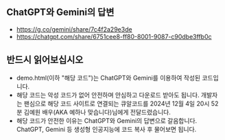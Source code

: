 ## ChatGPT와 Gemini의 답변
- https://g.co/gemini/share/7c4f2a29e3de
- https://chatgpt.com/share/6751cee8-ff80-8001-9087-c90dbe3ffb0c

## 반드시 읽어보십시오
- demo.html(이하 "해당 코드")는 ChatGPT와 Gemini를 이용하여 작성된 코드입니다.
- 해당 코드는 악성 코드가 없어 안전하며 안심하고 다운로드 받아도 됩니다. 개발자는 팬심으로 해당 코드 사이트로 연결되는 큐알코드를 2024년 12월 4일 20시 52분 김예원 배우(AKA 예하나 맞습니다)님에게 전달드렸습니다.
- 해당 코드가 안전한 이유는 ChatGPT와 Gemini의 답변으로 갈음합니다. ChatGPT, Gemini 등 생성형 인공지능에 코드 복사 후 물어보면 됩니다.
